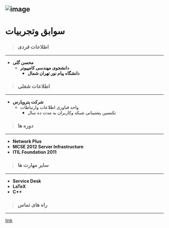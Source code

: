 ![image](https://github.com/MohsenGol/MohsenGol.github.io/blob/gh-pages/pic1.jpg)
---
# سوابق وتجربیات
> ### **اطلاعات فردی**
---
- **محسن گلی**
  + **دانشجوی مهندسی کامپیوتر**
    - **دانشگاه پیام نور تهران شمال** 
    
> ### **اطلاعات شغلی**
---
- **شرکت پتروپارس**
  - واحد فناوری اطلاعات وارتباطات
    - تکنسین پشتیبانی شبکه وکاربران به مدت ده سال 
    
> ### **دوره ها**
--- 
* **Network Plus**
* **MCSE 2012 Server Infrastructure**
* **ITIL Foundation 2011**

> ### **سایر مهارت ها**
---
* **Service Desk**
* **L**__a__**T**__e__**X**
* **C++** 

> ### **راه های تماس**
---
[link](https://quera.ir/profile/mohsengoli44)
